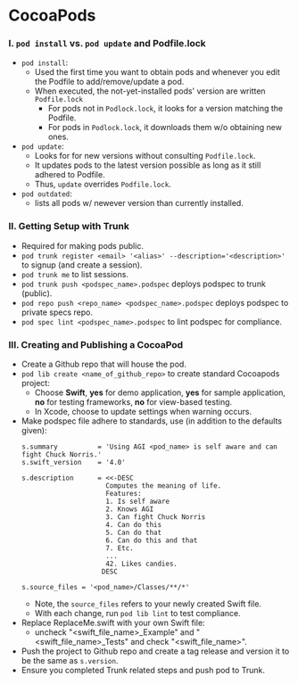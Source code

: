 # CocoaPods
### I. `pod install` vs. `pod update` and Podfile.lock
- `pod install`:
   - Used the first time you want to obtain pods and whenever you edit the Podfile to add/remove/update a pod.
   - When executed, the not-yet-installed pods' version are written `Podfile.lock`
     - For pods not in `Podlock.lock`, it looks for a version matching the Podfile.
     - For pods in `Podlock.lock`, it downloads them w/o obtaining new ones.
- `pod update`:
   - Looks for for new versions without consulting `Podfile.lock`.
   - It updates pods to the latest version possible as long as it still adhered to Podfile.
   - Thus, `update` overrides `Podfile.lock`.
- `pod outdated`:
   - lists all pods w/ newever version than currently installed.
### II. Getting Setup with Trunk
- Required for making pods public.
- `pod trunk register <email> '<alias>' --description='<description>'` to signup (and create a session).
- `pod trunk me` to list sessions.
- `pod trunk push <podspec_name>.podspec` deploys podspec to trunk (public).
- `pod repo push <repo_name> <podspec_name>.podspec` deploys podspec to private specs repo.
- `pod spec lint <podspec_name>.podspec` to lint podspec for compliance.

### III. Creating and Publishing a CocoaPod
- Create a Github repo that will house the pod.
- `pod lib create <name_of_github_repo>` to create standard Cocoapods project:
   - Choose **Swift**, **yes** for demo application, **yes** for sample application, **no** for testing frameworks, **no** for view-based testing.
   - In Xcode, choose to update settings when warning occurs.
- Make podspec file adhere to standards, use (in addition to the defaults given):
   ```
   s.summary          = 'Using AGI <pod_name> is self aware and can fight Chuck Norris.'
   s.swift_version    = '4.0'

   s.description      = <<-DESC
                        Computes the meaning of life.
                        Features:
                        1. Is self aware
                        2. Knows AGI
                        3. Can fight Chuck Norris
                        4. Can do this
                        5. Can do that
                        6. Can do this and that
                        7. Etc.
                        ...
                        42. Likes candies.
                       DESC

   s.source_files = '<pod_name>/Classes/**/*'
   ```
   - Note, the `source_files` refers to your newly created Swift file.
   - With each change, run `pod lib lint` to test compliance.
- Replace ReplaceMe.swift with your own Swift file:
   - uncheck "<swift_file_name>_Example" and "<swift_file_name>_Tests" and check "<swift_file_name>".
- Push the project to Github repo and create a tag release and version it to be the same as `s.version`.
- Ensure you completed Trunk related steps and push pod to Trunk.